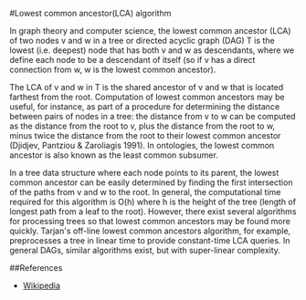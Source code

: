 #Lowest common ancestor(LCA) algorithm

In graph theory and computer science, the lowest common ancestor (LCA) of two nodes v and w in a tree or directed acyclic graph (DAG) T is the lowest (i.e. deepest) node that has both v and w as descendants, where we define each node to be a descendant of itself (so if v has a direct connection from w, w is the lowest common ancestor).

The LCA of v and w in T is the shared ancestor of v and w that is located farthest from the root. Computation of lowest common ancestors may be useful, for instance, as part of a procedure for determining the distance between pairs of nodes in a tree: the distance from v to w can be computed as the distance from the root to v, plus the distance from the root to w, minus twice the distance from the root to their lowest common ancestor (Djidjev, Pantziou & Zaroliagis 1991). In ontologies, the lowest common ancestor is also known as the least common subsumer.

In a tree data structure where each node points to its parent, the lowest common ancestor can be easily determined by finding the first intersection of the paths from v and w to the root. In general, the computational time required for this algorithm is O(h) where h is the height of the tree (length of longest path from a leaf to the root). However, there exist several algorithms for processing trees so that lowest common ancestors may be found more quickly. Tarjan's off-line lowest common ancestors algorithm, for example, preprocesses a tree in linear time to provide constant-time LCA queries. In general DAGs, similar algorithms exist, but with super-linear complexity. 


##References

 - [Wikipedia](https://en.wikipedia.org/wiki/Lowest_common_ancestor)
